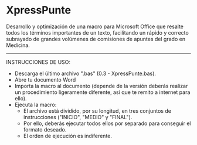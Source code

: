 # XpressPunte
Desarrollo y optimización de una macro para Microsoft Office que resalte todos los términos importantes de un texto, facilitando un rápido y correcto subrayado de grandes volúmenes de comisiones de apuntes del grado en Medicina.

- - - - - - - - - - - - - - - - - - - - - - - - - - - - - - - - - - - - - - - - - - - - - - - - - - - - - - - - - - - - - - - - - - 

INSTRUCCIONES DE USO:
  - Descarga el último archivo ".bas" (0.3 - XpressPunte.bas).
  - Abre tu documento Word
  - Importa la macro al documento (depende de la versión deberás realizar un procedimiento ligeramente diferente, así que te remito a internet para ello).
  - Ejecuta la macro:
    - El archivo está dividido, por su longitud, en tres conjuntos de instrucciones ("INICIO", "MEDIO" y "FINAL").
    - Por ello, deberás ejecutar todos ellos por separado para conseguir el formato deseado.
    - El orden de ejecución es indiferente.
